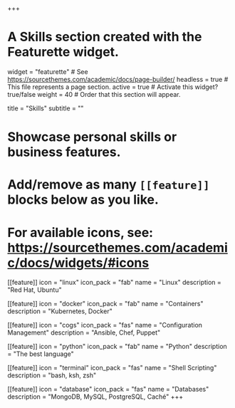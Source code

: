 +++
# A Skills section created with the Featurette widget.
widget = "featurette"  # See https://sourcethemes.com/academic/docs/page-builder/
headless = true  # This file represents a page section.
active = true  # Activate this widget? true/false
weight = 40  # Order that this section will appear.

title = "Skills"
subtitle = ""

# Showcase personal skills or business features.
# 
# Add/remove as many `[[feature]]` blocks below as you like.
# 
# For available icons, see: https://sourcethemes.com/academic/docs/widgets/#icons

[[feature]]
  icon = "linux"
  icon_pack = "fab"
  name = "Linux"
  description = "Red Hat, Ubuntu"
  
[[feature]]
  icon = "docker"
  icon_pack = "fab"
  name = "Containers"
  description = "Kubernetes, Docker" 
  
[[feature]]
  icon = "cogs"
  icon_pack = "fas"
  name = "Configuration Management"
  description = "Ansible, Chef, Puppet"

[[feature]]
  icon = "python"
  icon_pack = "fab"
  name = "Python"
  description = "The best language"

[[feature]]
  icon = "terminal"
  icon_pack = "fas"
  name = "Shell Scripting"
  description = "bash, ksh, zsh"

[[feature]]
  icon = "database"
  icon_pack = "fas"
  name = "Databases"
  description = "MongoDB, MySQL, PostgreSQL, Caché"
+++
